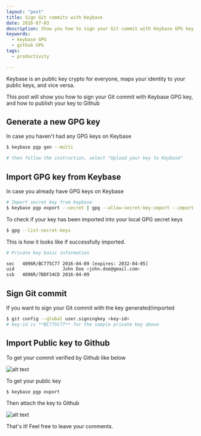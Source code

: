 ```yaml
---
layout: "post"
title: Sign Git commits with Keybase
date: 2016-07-03
description: Show you how to sign your Git commit with Keybase GPG key, and how to public your key on Github
keywords:
  - keybase GPG
  - github GPG
tags:
  - productivity

---
```


Keybase is an public key crypto for everyone, maps your identity to your public keys, and vice versa.

This post will show you how to sign your Git commit with Keybase GPG key, and how to publish your key to Github

## Generate a new GPG key

In case you haven't had any GPG keys on Keybase

```sh
$ keybase pgp gen --multi

# then follow the instruction, select "Upload your key to Keybase"
```

## Import GPG key from Keybase

In case you already have GPG keys on Keybase

```sh
# Import secret key from keybase
$ keybase pgp export --secret | gpg --allow-secret-key-import --import
```

To check if your key has been imported into your local GPG secret keys

```sh
$ gpg --list-secret-keys
```

This is how it looks like if successfully imported.

```sh
# Private key basic information

sec   4096R/BC775C77 2016-04-09 [expires: 2032-04-05]
uid                  John Doe <john.doe@gmail.com>
ssb   4096R/7BDF34CD 2016-04-09
```

## Sign Git commit

If you want to sign your Git commit with the key generated/imported

```sh
$ git config --global user.signingkey <key-id>
# key-id is **BC775C77** for the sample private key above
```

## Import Public key to Github

To get your commit verified by Github like below

![alt text](https://s3-ap-southeast-1.amazonaws.com/kipalog.com/87b504be-fa41-11e5-9140-6dc8b7203c31.png_6xb7qpwfxi)

To get your public key

```sh
$ keybase pgp export
```

Then attach the key to Github

![alt text](https://s3-ap-southeast-1.amazonaws.com/kipalog.com/gpg-key-paste.png_p3u0cg5vcw)

That's it! Feel free to leave your comments.
